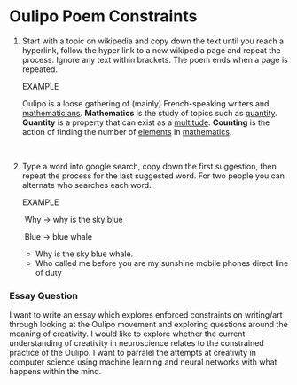 # Oulipo Poem Constraints

1. Start with a topic on wikipedia and copy down the text until you reach a hyperlink, follow the hyper link to a new wikipedia page and repeat the process. Ignore any text within brackets. The poem ends when a page is repeated.

   EXAMPLE

   Oulipo is a loose gathering of (mainly) French-speaking writers and [mathematicians](https://en.wikipedia.org/wiki/Mathematics). **Mathematics** is the study of topics such as [quantity](https://en.wikipedia.org/wiki/Quantity). **Quantity** is a property that can exist as a [multitude](https://en.wikipedia.org/wiki/Counting). **Counting** is the action of finding the number of [elements](https://en.wikipedia.org/wiki/Element_(mathematics)) In [mathematics](https://en.wikipedia.org/wiki/Mathematics).

   ​

2. Type a word into google search, copy down the first suggestion, then repeat the process for the last suggested word. For two people you can alternate who searches each word.

   EXAMPLE

   ​	Why -> why is the sky blue

   ​	Blue -> blue whale

   - Why is the sky blue whale.
   - Who called me before you are my sunshine mobile phones direct line of duty

### Essay Question

I want to write an essay which explores enforced constraints on writing/art through looking at the Oulipo movement and exploring questions around the meaning of creativity. I would like to explore whether the current understanding of creativity in neuroscience relates to the constrained practice of the Oulipo. I want to parralel the attempts at creativity in computer science using machine learning and neural networks with what happens within the mind.